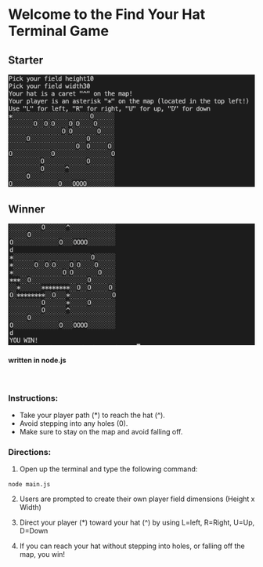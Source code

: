 # Welcome to the Find Your Hat Terminal Game

## Starter
<img src="./find-your-hat-starter.png"/>

## Winner
<img src="./find-your-hat-winner.png"/>

#### written in node.js
<br/>

### Instructions:
* Take your player path (*) to reach the hat (^).
* Avoid stepping into any holes (0).
* Make sure to stay on the map and avoid falling off.

### Directions:
1. Open up the terminal and type the following command:

```shell
node main.js
```

2. Users are prompted to create their own player field dimensions (Height x Width)

3. Direct your player (*) toward your hat (^) by using L=left, R=Right, U=Up, D=Down

4. If you can reach your hat without stepping into holes, or falling off the map, you win!
